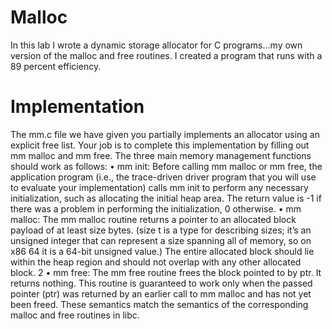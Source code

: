 # Malloc

In this lab I wrote a dynamic storage allocator for C programs...my own version of the
malloc and free routines. I created a program that runs with a 89 percent efficiency.
 # Implementation
 The mm.c file we have given you partially implements an allocator using an explicit free list. Your job
is to complete this implementation by filling out mm malloc and mm free. The three main memory
management functions should work as follows:
• mm init: Before calling mm malloc or mm free, the application program (i.e., the trace-driven
driver program that you will use to evaluate your implementation) calls mm init to perform any
necessary initialization, such as allocating the initial heap area. The return value is -1 if there was a
problem in performing the initialization, 0 otherwise.
• mm malloc: The mm malloc routine returns a pointer to an allocated block payload of at least
size bytes. (size t is a type for describing sizes; it’s an unsigned integer that can represent a size
spanning all of memory, so on x86 64 it is a 64-bit unsigned value.) The entire allocated block
should lie within the heap region and should not overlap with any other allocated block.
2
• mm free: The mm free routine frees the block pointed to by ptr. It returns nothing. This routine is
guaranteed to work only when the passed pointer (ptr) was returned by an earlier call to mm malloc
and has not yet been freed. These semantics match the semantics of the corresponding malloc and free
routines in libc. 
